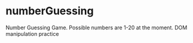 # numberGuessing
Number Guessing Game. Possible numbers are 1-20 at the moment. DOM manipulation practice

